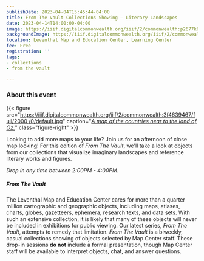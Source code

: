 ```yaml
---
publishDate: 2023-04-04T15:45:44-04:00
title: From The Vault Collections Showing — Literary Landscapes
date: 2023-04-14T14:00:00-04:00
image: https://iiif.digitalcommonwealth.org/iiif/2/commonwealth:p2677k68s/full/2000,/0/default.jpg
backgroundImage: https://iiif.digitalcommonwealth.org/iiif/2/commonwealth:p2677k68s/full/2000,/0/default.jpg
location: Leventhal Map and Education Center, Learning Center
fee: Free
registration: ''
tags:
- collections
- from the vault

---
```

### About this event

{{< figure src="https://iiif.digitalcommonwealth.org/iiif/2/commonwealth:3f4639467/full/2000,/0/default.jpg" caption="[_A map of the countries near to the land of Oz._](https://collections.leventhalmap.org/search/commonwealth:3f463945z)" class="figure-right" >}}

Looking to add more maps to your life? Join us for an afternoon of close map looking! For this edition of _From The Vault_, we'll take a look at objects from our collections that visualize imaginary landscapes and reference literary works and figures. 

_Drop in any time between 2:00PM - 4:00PM._

##### _From The Vault_

The Leventhal Map and Education Center cares for more than a quarter million cartographic and geographic objects, including maps, atlases, charts, globes, gazetteers, ephemera, research texts, and data sets. With such an extensive collection, it is likely that many of these objects will never be included in exhibitions for public viewing. Our latest series, _From The Vault_, attempts to remedy that limitation. _From The Vault_ is a biweekly, casual collections showing of objects selected by Map Center staff. These drop-in sessions **do not** include a formal presentation, though Map Center staff will be available to interpret objects, chat, and answer questions.